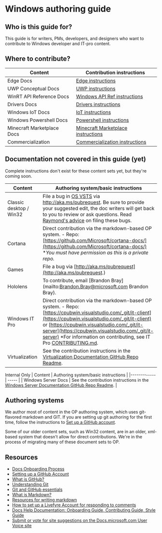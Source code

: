 # Windows authoring guide

## Who is this guide for?
This guide is for writers, PMs, developers, and designers who want to contribute to Windows developer and IT-pro content. 

## Where to contribute?

| Content | Contribution instructions |
|-------------| ----- |
| Edge Docs| [Edge instructions](https://github.com/MicrosoftDocs/edge-developer/blob/develop/CONTRIBUTING.md)|
| UWP Conceptual Docs| [UWP instructions](https://cpubwin.visualstudio.com/_git/windows-uwp?path=%2FCONTRIBUTING.md&version=GBmaster&_a=preview)|
| WinRT API Reference Docs| [Windows API Ref instructions](uwp/winrt-api/index.md) |
| Drivers Docs| [Drivers instructions](https://github.com/MicrosoftDocs/windows-driver-docs/blob/staging/CONTRIBUTING.md)|
| Windows IoT Docs| [IoT instructions](https://github.com/ms-iot/content/blob/develop/README.md) |
| Windows Powershell Docs| [Powershell instructions](https://github.com/MicrosoftDocs/windows-powershell-docs/blob/master/CONTRIBUTING.md) |
| Minecraft Marketplace Docs| [Minecraft Marketplace instructions](https://github.com/MicrosoftDocs/minecraft-marketplace/blob/master/CONTRIBUTING.md) |
| Commercialization | [Commercialization instructions](commercialization/index.md)

## Documentation not covered in this guide (yet)

Complete instructions don't exist for these content sets yet, but they're coming soon. 

| Content | Authoring system/basic instructions |
|-------------| ----- |
| Classic desktop / Win32 | File a bug in [OS VSTS](https://microsoft.visualstudio.com/OS/_workitems) via http://aka.ms/pubrequest. Be sure to provide your suggested edit, the doc writers will get back to you to review or ask questions. Read [Raymond's advice](https://osgwiki.com/wiki/Contribute_to_Windows_Documentation) on filing these bugs. |
| Cortana | Direct contribution via the markdown-based OP system. - Repo: [https://github.com/Microsoft/cortana-docs/](https://github.com/Microsoft/cortana-docs/) **You must have permission as this is a private repo.*
| Games | File a bug via [http://aka.ms/pubrequest](http://aka.ms/pubrequest.) |
| Hololens | To contribute, email [Brandon Bray](mailto:Brandon.Bray@microsoft.com Brandon Bray). |
| Windows IT Pro | Direct contribution via the markdown-based OP system. - Repo: [https://cpubwin.visualstudio.com/_git/it-client](https://cpubwin.visualstudio.com/_git/it-client) or [https://cpubwin.visualstudio.com/_git/it-server](https://cpubwin.visualstudio.com/_git/it-server) *For information on contributing, see IT Pro [CONTRIBUTING.md](https://cpubwin.visualstudio.com/_git/it-client?_a=preview&path=%2FCONTRIBUTING.md). |
| Virtualization | See the contribution instructions in the [Virtualization Documentation GitHub Repo Readme](https://github.com/Microsoft/Virtualization-Documentation). |

Internal Only
| Content | Authoring system/basic instructions |
|-------------| ----- |
| Windows Server Docs | See the contribution instructions in the [Windows Server Documentation GitHub Repo Readme](https://github.com/Microsoft/WindowsServerDocs-pr). |

## Authoring systems
We author most of content in the OP authoring system, which uses git-flavored markdown and GIT. If you are setting up git authoring for the first time, follow the instructions to [Set up a GitHub account](/windows-authoring-guide/github-account.md). 

Some of our older content sets, such as Win32 content, are in an older, xml-based system that doesn't allow for direct contributions. We're in the process of migrating many of these document sets to OP. 

## Resources

- [Docs Onboarding Process](https://review.docs.microsoft.com/en-us/help/onboard/onboarding-process-overview)
- [Setting up a GitHub Account](github-account.md)
- [What is GitHub?](https://guides.github.com/activities/hello-world/#what)
- [Understanding Git](writing-guidance/understanding-git.md)
- [Git and GitHub essentials](https://review.docs.microsoft.com/en-us/help/contribute/contribute-get-started-git-github-fundamentals)
- [What is Markdown?](https://guides.github.com/features/mastering-markdown/#what)
- [Resources for writing markdown](writing-guidance/writing-markdown.md)
- [How to set up a Livefyre Account for responding to comments](managing-contributions/respond-to-comments.md)
- [Docs Help Documentation: Onboarding Guide, Contributing Guide, Style Guide](https://review.docs.microsoft.com/en-us/help/)
- [Submit or vote for site suggestions on the Docs.microsoft.com User Voice site](https://msdocs.uservoice.com/forums/364242-general-site-feedback)